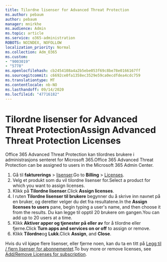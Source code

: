 ```yaml
---
title: Tilordne lisenser for Advanced Threat Protection
ms.author: pebaum
author: pebaum
manager: mnirkhe
ms.audience: Admin
ms.topic: article
ms.service: o365-administration
ROBOTS: NOINDEX, NOFOLLOW
localization_priority: Normal
ms.collection: Adm_O365
ms.custom:
- "9003019"
- "5778"
ms.openlocfilehash: cb2454108a4a2b5ebe053f69c8be78e0166167ff
ms.sourcegitcommit: c6692ce0fa1358ec3529e59ca0ecdfdea4cdc759
ms.translationtype: MT
ms.contentlocale: nb-NO
ms.lasthandoff: 09/14/2020
ms.locfileid: "47716182"
---
```

# <a name="assign-advanced-threat-protection-licenses"></a><span data-ttu-id="b7dc8-102">Tilordne lisenser for Advanced Threat Protection</span><span class="sxs-lookup"><span data-stu-id="b7dc8-102">Assign Advanced Threat Protection Licenses</span></span>

<span data-ttu-id="b7dc8-103">Office 365 Advanced Threat Protection kan tilordnes brukere i administrasjons senteret for Microsoft 365.</span><span class="sxs-lookup"><span data-stu-id="b7dc8-103">Office 365 Advanced Threat Protection can be assigned to users in the Microsoft 365 Admin Center.</span></span>

1. <span data-ttu-id="b7dc8-104">Gå til **fakturerings**  >  [lisenser](https://go.microsoft.com/fwlink/p/?linkid=842264).</span><span class="sxs-lookup"><span data-stu-id="b7dc8-104">Go to **Billing** > [Licenses](https://go.microsoft.com/fwlink/p/?linkid=842264).</span></span>
2. <span data-ttu-id="b7dc8-105">Velg et produkt som du vil tilordne lisenser for.</span><span class="sxs-lookup"><span data-stu-id="b7dc8-105">Select a product for which you want to assign licenses.</span></span>
3. <span data-ttu-id="b7dc8-106">Klikk på **Tilordne lisenser**.</span><span class="sxs-lookup"><span data-stu-id="b7dc8-106">Click **Assign licenses**.</span></span>
4. <span data-ttu-id="b7dc8-107">I ruten **Tilordne lisenser til brukere**  begynner du å skrive inn navnet på en bruker, og deretter velger du det fra resultatene.</span><span class="sxs-lookup"><span data-stu-id="b7dc8-107">In the **Assign licenses to users**  pane, begin typing a user's name, and then choose it from the results.</span></span> <span data-ttu-id="b7dc8-108">Du kan legge til opptil 20 brukere om gangen.</span><span class="sxs-lookup"><span data-stu-id="b7dc8-108">You can add up to 20 users at a time.</span></span>
5. <span data-ttu-id="b7dc8-109">Klikk **Aktiver apper og tjenester på eller av**  for å tilordne eller fjerne.</span><span class="sxs-lookup"><span data-stu-id="b7dc8-109">Click **Turn apps and services on or off**  to assign or remove.</span></span>
6. <span data-ttu-id="b7dc8-110">Klikk **Tilordne**og  **Lukk**.</span><span class="sxs-lookup"><span data-stu-id="b7dc8-110">Click **Assign**, and  **Close**.</span></span>

<span data-ttu-id="b7dc8-111">Hvis du vil kjøpe flere lisenser, eller fjerne noen, kan du ta en titt på [Legg til / fjern lisenser for abonnementet](https://docs.microsoft.com/microsoft-365/commerce/licenses/buy-licenses?view=o365-worldwide#add-or-remove-licenses-for-your-business-subscription).</span><span class="sxs-lookup"><span data-stu-id="b7dc8-111">To buy more or remove licenses, see [Add/Remove Licenses for subscription](https://docs.microsoft.com/microsoft-365/commerce/licenses/buy-licenses?view=o365-worldwide#add-or-remove-licenses-for-your-business-subscription).</span></span>